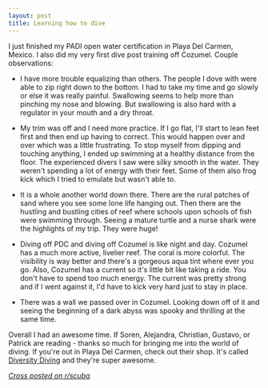 ```yaml
---
layout: post
title: Learning how to dive
---
```


I just finished my PADI open water certification in Playa Del Carmen, Mexico. I also did my very first dive post training off Cozumel. Couple observations:

* I have more trouble equalizing than others. The people I dove with were able to zip right down to the bottom. I had to take my time and go slowly or else it was really painful. Swallowing seems to help more than pinching my nose and blowing. But swallowing is also hard with a regulator in your mouth and a dry throat.

* My trim was off and I need more practice. If I go flat, I'll start to lean feet first and then end up having to correct. This would happen over and over which was a little frustrating. To stop myself from dipping and touching anything, I ended up swimming at a healthy distance from the floor. The experienced divers I saw were silky smooth in the water. They weren't spending a lot of energy with their feet. Some of them also frog kick which I tried to emulate but wasn't able to. 

* It is a whole another world down there. There are the rural patches of sand where you see some lone life hanging out. Then there are the hustling and bustling cities of reef where schools upon schools of fish were swimming through. Seeing a mature turtle and a nurse shark were the highlights of my trip. They were huge!

* Diving off PDC and diving off Cozumel is like night and day. Cozumel has a much more active, livelier reef. The coral is more colorful. The visibility is way better and there's a gorgeous aqua tint where ever you go. Also, Cozumel has a current so it's little bit like taking a ride. You don't have to spend too much energy. The current was pretty strong and if I went against it, I'd have to kick very hard just to stay in place. 

* There was a wall we passed over in Cozumel. Looking down off of it and seeing the beginning of a dark abyss was spooky and thrilling at the same time.

Overall I had an awesome time. If Soren, Alejandra, Christian, Gustavo, or Patrick are reading - thanks so much for bringing me into the world of diving. If you're out in Playa Del Carmen, check out their shop. It's called [Diversity Diving](http://diversitydiving.com/) and they're super awesome.

[*Cross posted on r/scuba*](https://www.reddit.com/r/scuba/comments/8a28al/just_finished_my_open_water_cert_in_mexico_couple/?st=jfmv3e5k&sh=3b73e940)
